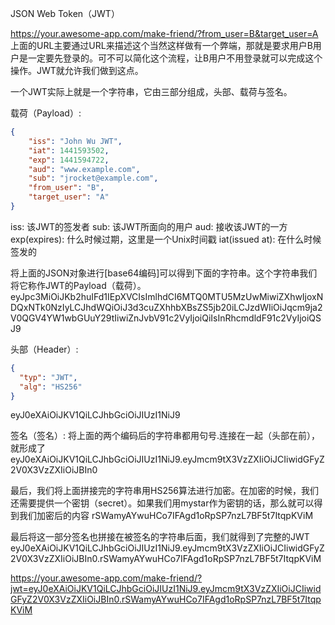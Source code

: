 JSON Web Token（JWT）


https://your.awesome-app.com/make-friend/?from_user=B&target_user=A
上面的URL主要通过URL来描述这个当然这样做有一个弊端，那就是要求用户B用户是一定要先登录的。可不可以简化这个流程，让B用户不用登录就可以完成这个操作。JWT就允许我们做到这点。

一个JWT实际上就是一个字符串，它由三部分组成，头部、载荷与签名。

载荷（Payload）:
```json
{
    "iss": "John Wu JWT",
    "iat": 1441593502,
    "exp": 1441594722,
    "aud": "www.example.com",
    "sub": "jrocket@example.com",
    "from_user": "B",
    "target_user": "A"
}
```
iss: 该JWT的签发者
sub: 该JWT所面向的用户
aud: 接收该JWT的一方
exp(expires): 什么时候过期，这里是一个Unix时间戳
iat(issued at): 在什么时候签发的

将上面的JSON对象进行[base64编码]可以得到下面的字符串。这个字符串我们将它称作JWT的Payload（载荷）。
eyJpc3MiOiJKb2huIFd1IEpXVCIsImlhdCI6MTQ0MTU5MzUwMiwiZXhwIjoxNDQxNTk0NzIyLCJhdWQiOiJ3d3cuZXhhbXBsZS5jb20iLCJzdWIiOiJqcm9ja2V0QGV4YW1wbGUuY29tIiwiZnJvbV91c2VyIjoiQiIsInRhcmdldF91c2VyIjoiQSJ9

头部（Header）:
```json
{
  "typ": "JWT",
  "alg": "HS256"
}
```
eyJ0eXAiOiJKV1QiLCJhbGciOiJIUzI1NiJ9

签名（签名）:
将上面的两个编码后的字符串都用句号.连接在一起（头部在前），就形成了
eyJ0eXAiOiJKV1QiLCJhbGciOiJIUzI1NiJ9.eyJmcm9tX3VzZXIiOiJCIiwidGFyZ2V0X3VzZXIiOiJBIn0

最后，我们将上面拼接完的字符串用HS256算法进行加密。在加密的时候，我们还需要提供一个密钥（secret）。如果我们用mystar作为密钥的话，那么就可以得到我们加密后的内容
rSWamyAYwuHCo7IFAgd1oRpSP7nzL7BF5t7ItqpKViM

最后将这一部分签名也拼接在被签名的字符串后面，我们就得到了完整的JWT
eyJ0eXAiOiJKV1QiLCJhbGciOiJIUzI1NiJ9.eyJmcm9tX3VzZXIiOiJCIiwidGFyZ2V0X3VzZXIiOiJBIn0.rSWamyAYwuHCo7IFAgd1oRpSP7nzL7BF5t7ItqpKViM

https://your.awesome-app.com/make-friend/?jwt=eyJ0eXAiOiJKV1QiLCJhbGciOiJIUzI1NiJ9.eyJmcm9tX3VzZXIiOiJCIiwidGFyZ2V0X3VzZXIiOiJBIn0.rSWamyAYwuHCo7IFAgd1oRpSP7nzL7BF5t7ItqpKViM
